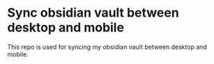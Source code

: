 # Sync obsidian vault between desktop and mobile

This repo is used for syncing my obsidian vault between desktop and mobile.